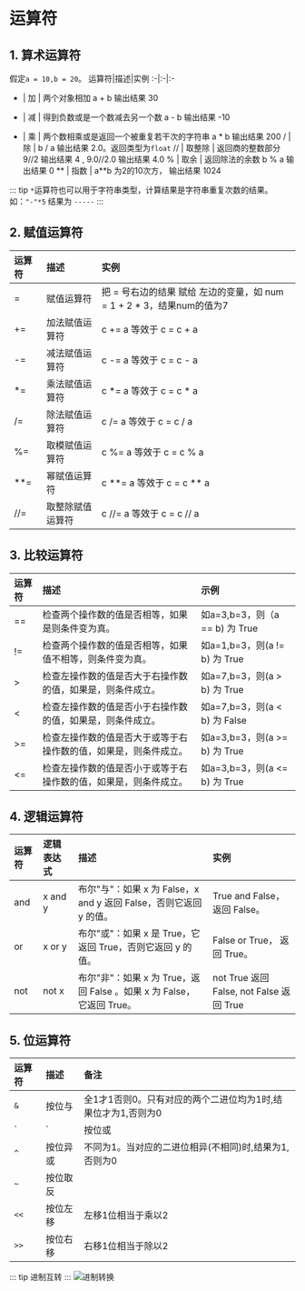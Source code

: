 # 运算符

## 1. 算术运算符

假定`a = 10,b = 20`。
运算符|描述|实例
:-|:-|:-
+ | 加 | 两个对象相加 a + b 输出结果 30
- | 减 | 得到负数或是一个数减去另一个数 a - b 输出结果 -10
* | 乘 | 两个数相乘或是返回一个被重复若干次的字符串 a * b 输出结果 200
/ | 除 | b / a 输出结果 2.0。返回类型为`float`
// | 取整除 | 返回商的整数部分 9//2 输出结果 4 , 9.0//2.0 输出结果 4.0
% | 取余 | 返回除法的余数 b % a 输出结果 0
** | 指数 | a**b 为2的10次方， 输出结果 1024

::: tip
`*`运算符也可以用于字符串类型，计算结果是字符串重复次数的结果。如：`"-"*5` 结果为 `-----`
:::

## 2. 赋值运算符

运算符|描述|实例
:-|:-|:-
= | 赋值运算符 | 把 = 号右边的结果 赋给 左边的变量，如 num = 1 + 2 * 3，结果num的值为7
+= | 加法赋值运算符 | c += a 等效于 c = c + a
-= | 减法赋值运算符 | c -= a 等效于 c = c - a
*= | 乘法赋值运算符 | c *= a 等效于 c = c * a
/= | 除法赋值运算符 | c /= a 等效于 c = c / a
%= | 取模赋值运算符 | c %= a 等效于 c = c % a
**= | 幂赋值运算符 | c **= a 等效于 c = c ** a
//= | 取整除赋值运算符 | c //= a 等效于 c = c // a

## 3. 比较运算符

运算符|描述|示例
:-|:-|:-
== |检查两个操作数的值是否相等，如果是则条件变为真。| 如a=3,b=3，则（a == b) 为 True
!= |检查两个操作数的值是否相等，如果值不相等，则条件变为真。| 如a=1,b=3，则(a != b) 为 True
> |检查左操作数的值是否大于右操作数的值，如果是，则条件成立。| 如a=7,b=3，则(a > b) 为 True
< |检查左操作数的值是否小于右操作数的值，如果是，则条件成立。| 如a=7,b=3，则(a < b) 为 False
>= |检查左操作数的值是否大于或等于右操作数的值，如果是，则条件成立。| 如a=3,b=3，则(a >= b) 为 True
<= |检查左操作数的值是否小于或等于右操作数的值，如果是，则条件成立。| 如a=3,b=3，则(a <= b) 为 True

## 4. 逻辑运算符

运算符| 逻辑表达式| 描述|实例
:-|:-|:-|:-
and | x and y| 布尔"与"：如果 x 为 False，x and y 返回 False，否则它返回 y 的值。| True and False， 返回 False。
or | x or y| 布尔"或"：如果 x 是 True，它返回 True，否则它返回 y 的值。| False or True， 返回 True。
not | not x |布尔"非"：如果 x 为 True，返回 False 。如果 x 为 False，它返回 True。| not True 返回 False, not False 返回 True

## 5. 位运算符

运算符|描述|备注
:-|:-|:-
`&` |按位与|全1才1否则0。只有对应的两个二进位均为1时,结果位才为1,否则为0
`|` |按位或|有1就1。只要对应的二个二进位有一个为1时,结果位就为1,否则为0
`^` |按位异或|不同为1。当对应的二进位相异(不相同)时,结果为1,否则为0
`~` |按位取反|
`<<`|按位左移|左移1位相当于乘以2
`>>`|按位右移|右移1位相当于除以2

::: tip
进制互转
:::
![进制转换](https://i.loli.net/2020/02/25/hRScJIaw74HWzGj.jpg)

